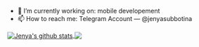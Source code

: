 - 🔭 I’m currently working on: mobile developement
- 📫 How to reach me: Telegram Account — @jenyasubbotina

<a href="https://github.com/DightMerc">
  <img align="center" src="https://github-readme-stats.vercel.app/api?username=jenyasubbotina&show_icons=true&include_all_commits=true&line_height=20" alt="Jenya's github stats" />
</a>
<a href="https://github.com/DightMerc">
  <img align="center" src="https://github-readme-stats.vercel.app/api/top-langs/?username=jenyasubbotina&layout=compact" />
</a>
